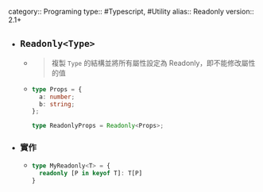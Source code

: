 category:: Programing
type:: #Typescript, #Utility
alias:: Readonly
version:: 2.1+

- ## `Readonly<Type>`
	- > 複製 `Type` 的結構並將所有屬性設定為 Readonly，即不能修改屬性的值
	- ```typescript
	  type Props = {
	    a: number;
	    b: string;
	  };
	  
	  type ReadonlyProps = Readonly<Props>;
	  ```
- ### 實作
	- ```typescript
	  type MyReadonly<T> = {
	    readonly [P in keyof T]: T[P]
	  }
	  ```